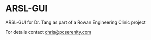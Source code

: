 # ARSL-GUI
ARSL-GUI for Dr. Tang as part of a Rowan Engineering Clinic project

For details contact chris@pcserenity.com
